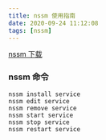 ```yaml
---
title: nssm 使用指南
date: 2020-09-24 11:12:08
tags: [nssm]
---
```


[nssm 下载](https://anonfiles.com/D5lfI3Xcof/nssm-2.24_zip)

### nssm 命令

```
nssm install service
nssm edit service
nssm remove service 
nssm start service
nssm stop service
nssm restart service
```
